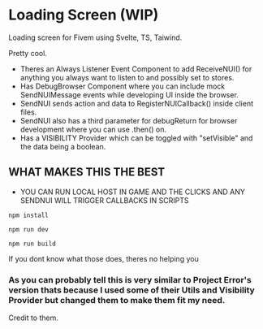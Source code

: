 # Loading Screen (WIP)
Loading screen for Fivem using Svelte, TS, Taiwind.

Pretty cool.

- Theres an Always Listener Event Component to add ReceiveNUI() for anything you always want to listen to and possibly set to stores.
- Has DebugBrowser Component where you can include mock SendNUIMessage events while developing UI inside the browser.
- SendNUI sends action and data to RegisterNUICallback() inside client files.
- SendNUI also has a third parameter for debugReturn for browser development where you can use .then() on.
- Has a VISIBILITY Provider which can be toggled with "setVisible" and the data being a boolean.

## WHAT MAKES THIS THE BEST
- YOU CAN RUN LOCAL HOST IN GAME AND THE CLICKS AND ANY SENDNUI WILL TRIGGER CALLBACKS IN SCRIPTS

`npm install`

`npm run dev`

`npm run build`

If you dont know what those does, theres no helping you

### As you can probably tell this is very similar to Project Error's version thats because I used some of their Utils and Visibility Provider but changed them to make them fit my need.
Credit to them.


